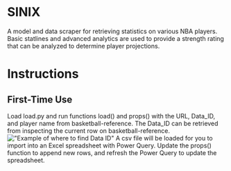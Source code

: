 # SINIX
A model and data scraper for retrieving statistics on various NBA players. Basic statlines and advanced analytics are used to provide a strength rating that can be analyzed to determine player projections.
# Instructions
## First-Time Use
Load load.py and run functions load() and props() with the URL, Data_ID, and player name from basketball-reference. The Data_ID can be retrieved from inspecting the current row on basketball-reference.
!["Example of where to find Data ID"](https://i.imgur.com/h069j58.png)
A csv file will be loaded for you to import into an Excel spreadsheet with Power Query. Update the props() function to append new rows, and refresh the Power Query to update the spreadsheet.

